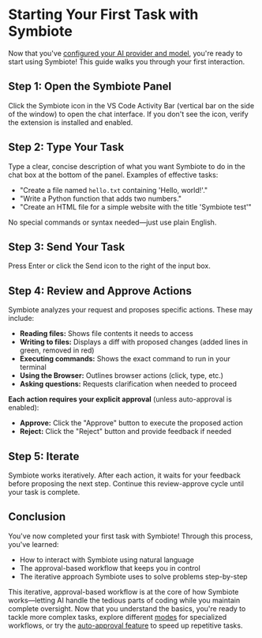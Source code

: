 # Starting Your First Task with Symbiote

Now that you've [configured your AI provider and model](/getting-started/connecting-api-provider), you're ready to start using Symbiote! This guide walks you through your first interaction.

## Step 1: Open the Symbiote Panel

Click the Symbiote icon in the VS Code Activity Bar (vertical bar on the side of the window) to open the chat interface. If you don't see the icon, verify the extension is installed and enabled.

## Step 2: Type Your Task

Type a clear, concise description of what you want Symbiote to do in the chat box at the bottom of the panel. Examples of effective tasks:

* "Create a file named `hello.txt` containing 'Hello, world!'."
* "Write a Python function that adds two numbers."
* "Create an HTML file for a simple website with the title 'Symbiote test'"

No special commands or syntax needed—just use plain English.

## Step 3: Send Your Task

Press Enter or click the Send icon to the right of the input box.

## Step 4: Review and Approve Actions

Symbiote analyzes your request and proposes specific actions. These may include:

* **Reading files:** Shows file contents it needs to access
* **Writing to files:** Displays a diff with proposed changes (added lines in green, removed in red)
* **Executing commands:** Shows the exact command to run in your terminal
* **Using the Browser:** Outlines browser actions (click, type, etc.)
* **Asking questions:** Requests clarification when needed to proceed

**Each action requires your explicit approval** (unless auto-approval is enabled):

* **Approve:** Click the "Approve" button to execute the proposed action
* **Reject:** Click the "Reject" button and provide feedback if needed

## Step 5: Iterate

Symbiote works iteratively. After each action, it waits for your feedback before proposing the next step. Continue this review-approve cycle until your task is complete.

## Conclusion

You've now completed your first task with Symbiote! Through this process, you've learned:

* How to interact with Symbiote using natural language
* The approval-based workflow that keeps you in control
* The iterative approach Symbiote uses to solve problems step-by-step

This iterative, approval-based workflow is at the core of how Symbiote works—letting AI handle the tedious parts of coding while you maintain complete oversight. Now that you understand the basics, you're ready to tackle more complex tasks, explore different [modes](/basic-usage/using-modes) for specialized workflows, or try the [auto-approval feature](/features/auto-approving-actions) to speed up repetitive tasks.
